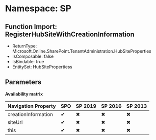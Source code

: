 # Namespace: SP

## Function Import: RegisterHubSiteWithCreationInformation

- ReturnType: Microsoft.Online.SharePoint.TenantAdministration.HubSiteProperties
- IsComposable: false
- IsBindable: true
- EntitySet: HubSitePropertiess

## Parameters

**Availability matrix**

Navigation Property | SPO | SP 2019 | SP 2016 | SP 2013
----------|-----|---------|---------|--------
creationInformation | ✔ | ✖ | ✖ | ✖
siteUrl | ✔ | ✖ | ✖ | ✖
this | ✔ | ✖ | ✖ | ✖
